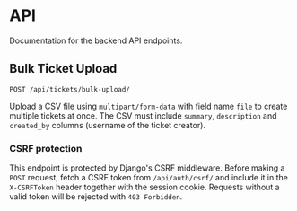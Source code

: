# API

Documentation for the backend API endpoints.

## Bulk Ticket Upload

`POST /api/tickets/bulk-upload/`

Upload a CSV file using `multipart/form-data` with field name `file` to create
multiple tickets at once. The CSV must include `summary`, `description` and
`created_by` columns (username of the ticket creator).

### CSRF protection

This endpoint is protected by Django's CSRF middleware. Before making a `POST`
request, fetch a CSRF token from `/api/auth/csrf/` and include it in the
`X-CSRFToken` header together with the session cookie. Requests without a valid
token will be rejected with `403 Forbidden`.
